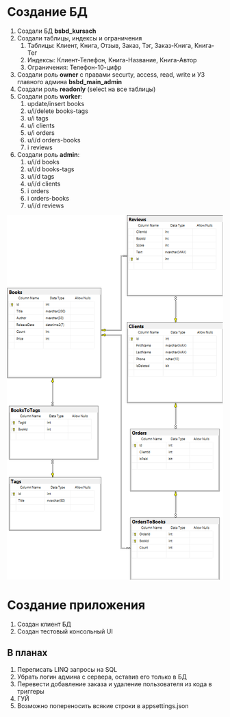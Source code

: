 # Создание БД

1. Создали БД **bsbd_kursach**
2. Создали таблицы, индексы и ограничения
   1. Таблицы: Клиент, Книга, Отзыв, Заказ, Тэг, Заказ-Книга, Книга-Тег
   2. Индексы: Клиент-Телефон, Книга-Название, Книга-Автор
   3. Ограничения: Телефон-10-цифр
3. Создали роль **owner** с правами securty, access, read, write и УЗ главного админа **bsbd_main_admin**
4. Создали роль **readonly** (select на все таблицы)
5. Создали роль **worker**:
   1. update/insert books
   2. u/i/delete books-tags
   3. u/i tags
   4. u/i clients
   5. u/i orders
   6. u/i/d orders-books
   7. i reviews
6. Создали роль **admin**:
   1. u/i/d books
   2. u/i/d books-tags
   3. u/i/d tags
   4. u/i/d clients
   5. i orders
   6. i orders-books
   7. u/i/d reviews

![](./assets/db-diagram.png "Диаграмма БД")

# Создание приложения

1. Создан клиент БД
2. Создан тестовый консольный UI

## В планах

1. Переписать LINQ запросы на SQL
2. Убрать логин админа с сервера, оставив его только в БД
3. Перевести добавление заказа и удаление пользователя из кода в триггеры
4. ГУЙ
5. Возможно попереносить всякие строки в appsettings.json